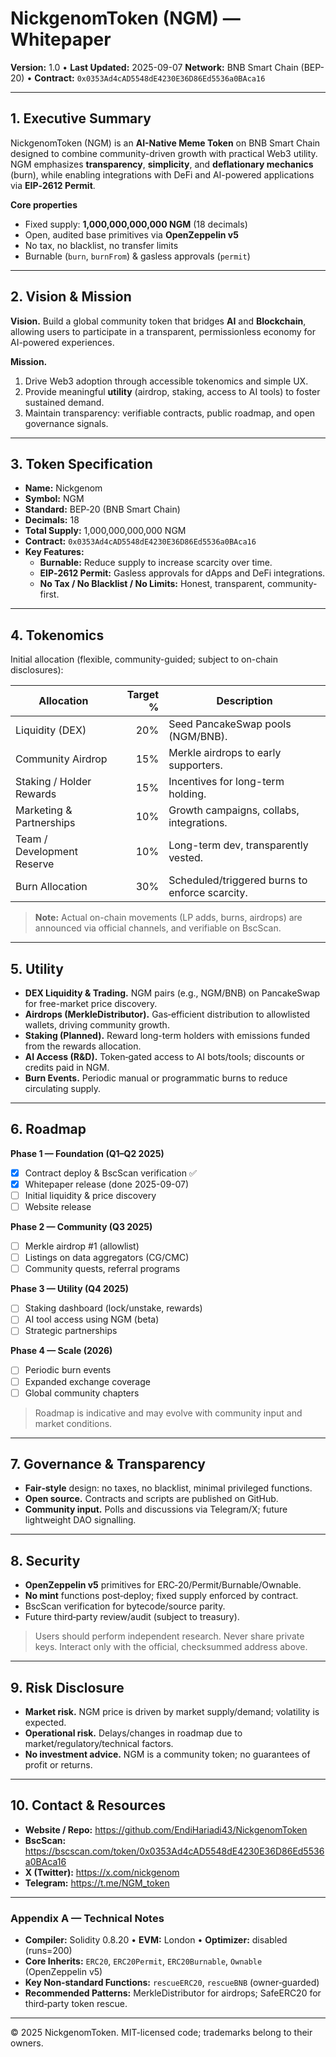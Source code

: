 # NickgenomToken (NGM) — Whitepaper

**Version:** 1.0 • **Last Updated:** 2025-09-07
**Network:** BNB Smart Chain (BEP-20) • **Contract:** `0x0353Ad4cAD5548dE4230E36D86Ed5536a0BAca16`

---

## 1. Executive Summary
NickgenomToken (NGM) is an **AI-Native Meme Token** on BNB Smart Chain designed to combine community-driven growth with practical Web3 utility. NGM emphasizes **transparency**, **simplicity**, and **deflationary mechanics** (burn), while enabling integrations with DeFi and AI-powered applications via **EIP‑2612 Permit**.

**Core properties**
- Fixed supply: **1,000,000,000,000 NGM** (18 decimals)
- Open, audited base primitives via **OpenZeppelin v5**
- No tax, no blacklist, no transfer limits
- Burnable (`burn`, `burnFrom`) & gasless approvals (`permit`)

---

## 2. Vision & Mission
**Vision.** Build a global community token that bridges **AI** and **Blockchain**, allowing users to participate in a transparent, permissionless economy for AI-powered experiences.

**Mission.**
1) Drive Web3 adoption through accessible tokenomics and simple UX.  
2) Provide meaningful **utility** (airdrop, staking, access to AI tools) to foster sustained demand.  
3) Maintain transparency: verifiable contracts, public roadmap, and open governance signals.  

---

## 3. Token Specification
- **Name:** Nickgenom
- **Symbol:** NGM
- **Standard:** BEP‑20 (BNB Smart Chain)
- **Decimals:** 18
- **Total Supply:** 1,000,000,000,000 NGM
- **Contract:** `0x0353Ad4cAD5548dE4230E36D86Ed5536a0BAca16`
- **Key Features:**
  - **Burnable:** Reduce supply to increase scarcity over time.
  - **EIP‑2612 Permit:** Gasless approvals for dApps and DeFi integrations.
  - **No Tax / No Blacklist / No Limits:** Honest, transparent, community-first.

---

## 4. Tokenomics
Initial allocation (flexible, community-guided; subject to on-chain disclosures):

| Allocation                      | Target % | Description |
|---------------------------------|---------:|-------------|
| Liquidity (DEX)                 | 20%      | Seed PancakeSwap pools (NGM/BNB). |
| Community Airdrop               | 15%      | Merkle airdrops to early supporters. |
| Staking / Holder Rewards        | 15%      | Incentives for long-term holding. |
| Marketing & Partnerships        | 10%      | Growth campaigns, collabs, integrations. |
| Team / Development Reserve      | 10%      | Long-term dev, transparently vested. |
| Burn Allocation                 | 30%      | Scheduled/triggered burns to enforce scarcity. |

> **Note:** Actual on-chain movements (LP adds, burns, airdrops) are announced via official channels, and verifiable on BscScan.

---

## 5. Utility
- **DEX Liquidity & Trading.** NGM pairs (e.g., NGM/BNB) on PancakeSwap for free-market price discovery.  
- **Airdrops (MerkleDistributor).** Gas‑efficient distribution to allowlisted wallets, driving community growth.  
- **Staking (Planned).** Reward long-term holders with emissions funded from the rewards allocation.  
- **AI Access (R&D).** Token‑gated access to AI bots/tools; discounts or credits paid in NGM.  
- **Burn Events.** Periodic manual or programmatic burns to reduce circulating supply.  

---

## 6. Roadmap

**Phase 1 — Foundation (Q1–Q2 2025)**  
- [x] Contract deploy & BscScan verification ✅ <!-- ROADMAP:VERIFY -->
- [x] Whitepaper release <!-- ROADMAP:WHITEPAPER --> (done 2025-09-07)
- [ ] Initial liquidity & price discovery <!-- ROADMAP:LIQ -->
- [ ] Website release <!-- ROADMAP:WEBSITE -->

**Phase 2 — Community (Q3 2025)**  
- [ ] Merkle airdrop #1 (allowlist) <!-- ROADMAP:AIRDROP -->
- [ ] Listings on data aggregators (CG/CMC) <!-- ROADMAP:LISTINGS -->
- [ ] Community quests, referral programs <!-- ROADMAP:QUESTS -->

**Phase 3 — Utility (Q4 2025)**  
- [ ] Staking dashboard (lock/unstake, rewards) <!-- ROADMAP:STAKING -->
- [ ] AI tool access using NGM (beta) <!-- ROADMAP:AI -->
- [ ] Strategic partnerships <!-- ROADMAP:PARTNERS -->

**Phase 4 — Scale (2026)**  
- [ ] Periodic burn events <!-- ROADMAP:BURN -->
- [ ] Expanded exchange coverage <!-- ROADMAP:CEX -->
- [ ] Global community chapters <!-- ROADMAP:COMMUNITY -->

> Roadmap is indicative and may evolve with community input and market conditions.

---

## 7. Governance & Transparency
- **Fair‑style** design: no taxes, no blacklist, minimal privileged functions.  
- **Open source.** Contracts and scripts are published on GitHub.  
- **Community input.** Polls and discussions via Telegram/X; future lightweight DAO signalling.  

---

## 8. Security
- **OpenZeppelin v5** primitives for ERC‑20/Permit/Burnable/Ownable.  
- **No mint** functions post‑deploy; fixed supply enforced by contract.  
- BscScan verification for bytecode/source parity.  
- Future third‑party review/audit (subject to treasury).  

> Users should perform independent research. Never share private keys. Interact only with the official, checksummed address above.

---

## 9. Risk Disclosure
- **Market risk.** NGM price is driven by market supply/demand; volatility is expected.  
- **Operational risk.** Delays/changes in roadmap due to market/regulatory/technical factors.  
- **No investment advice.** NGM is a community token; no guarantees of profit or returns.

---

## 10. Contact & Resources
- **Website / Repo:** https://github.com/EndiHariadi43/NickgenomToken  
- **BscScan:** https://bscscan.com/token/0x0353Ad4cAD5548dE4230E36D86Ed5536a0BAca16  
- **X (Twitter):** https://x.com/nickgenom  
- **Telegram:** https://t.me/NGM_token

---

### Appendix A — Technical Notes
- **Compiler:** Solidity 0.8.20 • **EVM:** London • **Optimizer:** disabled (runs=200)  
- **Core Inherits:** `ERC20`, `ERC20Permit`, `ERC20Burnable`, `Ownable` (OpenZeppelin v5)  
- **Key Non‑standard Functions:** `rescueERC20`, `rescueBNB` (owner‑guarded)  
- **Recommended Patterns:** MerkleDistributor for airdrops; SafeERC20 for third‑party token rescue.

---

© 2025 NickgenomToken. MIT-licensed code; trademarks belong to their owners.
